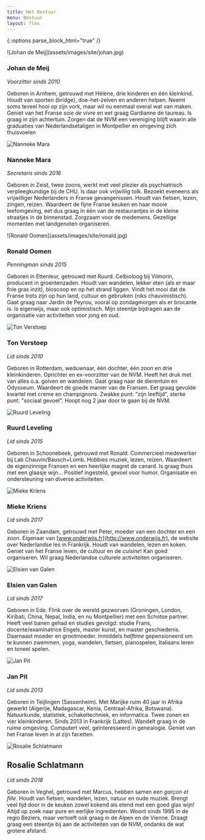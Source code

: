 ```yaml
---
title: Het Bestuur
menu: Bestuur
layout: flex
---
```


{::options parse_block_html="true" /}

<div class="bestuurslid">
![Johan de Meij](assets/images/site/johan.jpg)

### Johan de Meij

_Voorzitter sinds 2010_

Geboren in Arnhem, getrouwd met Hélène, drie kinderen en één kleinkind. Houdt van sporten (bridge), doe-het-zelven en anderen helpen. Neemt soms teveel hooi op zijn vork, maar wil nu eenmaal overal wat van maken. Geniet van het Franse _soie de vivre_ en eet graag Gardianne de taureau. Is graag in zijn achtertuin.
Zorgen dat de NVM een vereniging blijft waarin alle graduaties van Nederlandsetaligen in Montpellier en omgeving zich thuisvoelen

</div>
<div class="bestuurslid">

![Nanneke Mara](assets/images/site/nanne.jpg)

### Nanneke Mara

_Secretaris sinds 2016_

Geboren in Zeist, twee zoons, werkt met veel plezier als psychiatrisch verpleegkundige bij de CHU. Is daar ook vrijwillig tolk. Bezoekt eveneens als vrijwilliger Nederlanders in Franse gevangenissen. Houdt van fietsen, lezen, zingen, reizen. Waardeert de fijne Franse keuken en haar mooie leefomgeving, eet dus graag in één van de restaurantjes in de kleine straatjes in de binnenstad. Zorgzaam voor de medemens. Gezellige momenten met landgenoten organiseren.

</div>
<div class="bestuurslid">
![Ronald Oomen](assets/images/site/ronald.jpg)

### Ronald Oomen

_Penningman sinds 2015_

Geboren in Ettenleur, getrouwd met Ruurd. Celbioloog bij Vilmorin, producent in groentenzaden. Houdt van wandelen, lekker eten (als er maar foie gras inzit), bioscoop en op het strand liggen. Vindt het mooi dat de Franse trots zijn op hun land, cultuur en gebruiken (niks chauvinistisch). Gaat graag naar Jardin de Peyrou, vooral op zondagmorgen als er brocante is. Is eigenwijs, maar ook optimistisch. Mijn steentje bijdragen aan de organisatie van activiteiten voor jong en oud.

</div>
<div class="bestuurslid">

![Ton Verstoep](assets/images/site/ton.jpg)

### Ton Verstoep

_Lid sinds 2010_

Geboren in Rotterdam, weduwnaar, één dochter, één zoon en drie kleinkinderen. Oprichter en ex-voorzitter van de NVM. Heeft het druk met van alles o.a. golven en wandelen. Gaat graag naar de dierentuin en Odysseum. Waardeert de goede manier van de Fransen. Eet graag gevulde kwartel met creme en champignons. Zwakke punt: "zijn leeftijd", sterke punt: "sociaal gevoel". Hoopt nog 2 jaar door te gaan bij de NVM.

</div>
<div class="bestuurslid">

![Ruurd Leveling](assets/images/site/ruurd.jpg)

### Ruurd Leveling

_Lid sinds 2015_

Geboren in Schoonebeek, getrouwd met Ronald. Commercieel medewerker bij Lab Chauvin/Bausch+Lomb. Hobbies muziek, lezen, reizen. Waardeert de eigenzinnige Fransen en een heerlijke magret de canard. Is graag thuis met een glaasje wijn... Positief ingesteld, gevoel voor humor. Organisatie en ondersteuning van diverse activiteiten.

</div>
<div class="bestuurslid">

![Mieke Kriens](assets/images/site/mieke.jpg)

### Mieke Kriens

_Lid sinds 2017_

Geboren in Zaandam, getrouwd met Peter, moeder van een dochter en een zoon. Eigenaar van [www.onderwijs.fr](http://www.onderwijs.fr), de website over Nederlandse les in Frankrijk. Houdt van wandelen, lezen en koken. Geniet van het Franse leven, de cultuur en de _cuisine_! Kan goed organiseren. Wil graag Nederlandse culturele activiteiten organiseren.

</div>
<div class="bestuurslid">

![Elsien van Galen](assets/images/site/elsien.jpg)

### Elsien van Galen

_Lid sinds 2017_

Geboren in Ede. Flink over de wereld gezworven (Groningen, London, Kiribati, China, Nepal, India, en nu Montpellier) met een Schotse partner. Heeft veel banen gehad en studies gevolgd: studie Frans, docente/examinatrice Engels, master kunst, en master geschiedenis. Daarnaast moeder en grootmoeder. Inmiddels _halftime_ gepensioneerd om te kunnen zwemmen, yoga, wandelen, fietsen, pianospelen, Italiaans leren en toneel spelen.

</div>
<div class="bestuurslid">

![Jan Pit](assets/images/site/jan.jpg)

### Jan Pit

_Lid sinds 2013_

Geboren in Teijlingen (Sassenheim). Met Marijke ruim 40 jaar in Afrika gewerkt (Algerije, Madagascar, Kenia, Centraal-Afrika, Botswana). Natuurkunde, statistiek, schakeltechniek, en informatica. Twee zonen en vier kleinkinderen. Sinds 2013 in Frankrijk (Lattes). Wandelt graag in de ruime omgeving. Computert veel, geïnteresseerd in genealogie. Geniet van het Franse leven in al zijn facetten.

</div>
<div class="bestuurslid">

![Rosalie Schlatmann](assets/images/site/rosalie.jpg)

## Rosalie Schlatmann

_Lid sinds 2018_

Geboren in Veghel, getrouwd met Marcus, hebben samen een _garçon et fille_. Houdt van fietsen, wandelen, lezen, natuur en oude muziek. Brengt veel tijd door in de keuken zowel kokend als etend met een goed glas wijn! Altijd op zoek naar pure en eerlijke ingredienten. Woont sinds 1995 in de regio Beziers, maar vertoeft ook graag in de Alpen en de Vienne. Draagt graag een steentje bij aan de activiteiten van de NVM, ondanks de wat grotere afstand.

</div>
